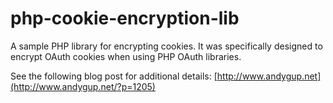 php-cookie-encryption-lib
==================

A sample PHP library for encrypting cookies. It was specifically designed to encrypt OAuth cookies when using PHP OAuth libraries. 

See the following blog post for additional details: [http://www.andygup.net](http://www.andygup.net/?p=1205)